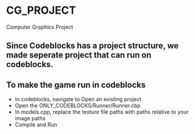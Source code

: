 # CG_PROJECT
Computer Graphics Project

## Since Codeblocks has a project structure, we made seperate project that can run on codeblocks.
## To make the game run in codeblocks
- In codeblocks, navigate to Open an existing project 
- Open the ONLY_CODEBLOCKS/Runner/Runner.cbp
- In models.cpp, replace the texture file paths with paths relative to your image paths
- Compile and Run

